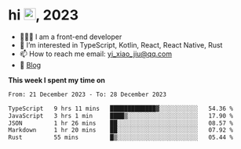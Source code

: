 <h1> hi <img src="https://raw.githubusercontent.com/blackcater/blackcater/main/images/Hi.gif" height="24" />, 2023 </h1>

- 🧑🏻‍💻 I am a front-end developer
- 👀 I’m interested in TypeScript, Kotlin, React, React Native, Rust
- 📫 How to reach me  email: yi_xiao_jiu@qq.com
- 📝 [Blog](https://yixiaojiu-blog.netlify.app/)

**This week I spent my time on** 

<!--START_SECTION:waka-->

```txt
From: 21 December 2023 - To: 28 December 2023

TypeScript   9 hrs 11 mins   █████████████▓░░░░░░░░░░░   54.36 %
JavaScript   3 hrs 1 min     ████▒░░░░░░░░░░░░░░░░░░░░   17.90 %
JSON         1 hr 26 mins    ██░░░░░░░░░░░░░░░░░░░░░░░   08.57 %
Markdown     1 hr 20 mins    ██░░░░░░░░░░░░░░░░░░░░░░░   07.92 %
Rust         55 mins         █▒░░░░░░░░░░░░░░░░░░░░░░░   05.44 %
```

<!--END_SECTION:waka-->
